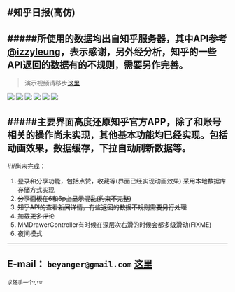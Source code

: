 #知乎日报(高仿)
----------
#####所使用的数据均出自知乎服务器，其中API参考[@izzyleung](https://github.com/izzyleung/ZhihuDailyPurify/wiki/%E7%9F%A5%E4%B9%8E%E6%97%A5%E6%8A%A5-API-%E5%88%86%E6%9E%90)，表示感谢，另外经分析，知乎的一些API返回的数据有的不规则，需要另作完善。
-----------

>演示视频请移步[这里](http://v.youku.com/v_show/id_XMTQ4NTg2NjI2NA==.html)


![](https://github.com/beyanger/zhihuDaily/blob/master/zhihuDaily/Resources/1.gif)
![](https://github.com/beyanger/zhihuDaily/blob/master/zhihuDaily/Resources/2.gif)
![](https://github.com/beyanger/zhihuDaily/blob/master/zhihuDaily/Resources/3.gif)
![](https://github.com/beyanger/zhihuDaily/blob/master/zhihuDaily/Resources/4.gif)
![](https://github.com/beyanger/zhihuDaily/blob/master/zhihuDaily/Resources/5.gif)
![](https://github.com/beyanger/zhihuDaily/blob/master/zhihuDaily/Resources/6.gif)



#####主要界面高度还原知乎官方APP，除了和账号相关的操作尚未实现，其他基本功能均已经实现。包括动画效果，数据缓存，下拉自动刷新数据等。
-------------
##尚未完成：
1. ~~登录和~~分享功能，包括点赞，~~收藏~~等(界面已经实现动画效果) 采用本地数据库存储方式实现
2. ~~分享面板在6和6p上显示混乱(约束不完整)~~
3. ~~知乎API的查看新闻详情，有些返回的数据不规则需要另行处理~~
4. ~~加载更多评论~~
5.  ~~MMDrawerController有时候在深层次右滑的时候会都多级滑动(FIXME)~~
6.  夜间模式




-------------
E-mail： `beyanger@gmail.com`
[这里](http://blog.beyanger.com)
-------------
`求随手一个小`⭐️
